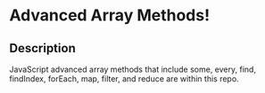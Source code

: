 # Advanced Array Methods! 

## Description 

JavaScript advanced array methods that include some, every, find, findIndex, forEach, map, filter, and reduce are within this repo. 
